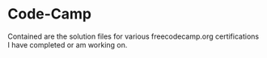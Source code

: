 # Code-Camp
Contained are the solution files for various freecodecamp.org certifications I have completed or am working on.

